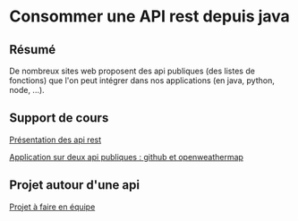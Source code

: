 # Consommer une API rest depuis java

## Résumé

De nombreux sites web proposent des api publiques (des listes de fonctions) que l'on peut intégrer dans nos applications (en java, python, node, ...).



## Support de cours

[Présentation des api rest](cours.md)

[Application sur deux api publiques : github et openweathermap](exercices.md)

## Projet autour d'une api

[Projet à faire en équipe](../projet/README.md)
